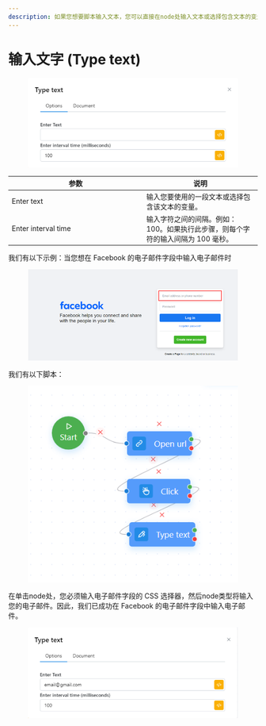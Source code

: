 ```yaml
---
description: 如果您想要脚本输入文本，您可以直接在node处输入文本或选择包含文本的变量
---
```


# 输入文字 (Type text)

<figure><img src="../../.gitbook/assets/image (135) (1).png" alt=""><figcaption></figcaption></figure>

<table><thead><tr><th width="258">参数</th><th>说明</th></tr></thead><tbody><tr><td>Enter text</td><td>输入您要使用的一段文本或选择包含该文本的变量。</td></tr><tr><td>Enter interval time</td><td>输入字符之间的间隔。例如：100。如果执行此步骤，则每个字符的输入间隔为 100 毫秒。</td></tr></tbody></table>

我们有以下示例：当您想在 Facebook 的电子邮件字段中输入电子邮件时

<figure><img src="../../.gitbook/assets/image (136) (1).png" alt=""><figcaption></figcaption></figure>

我们有以下脚本：

<figure><img src="../../.gitbook/assets/image (137) (1).png" alt=""><figcaption></figcaption></figure>

在单击node处，您必须输入电子邮件字段的 CSS 选择器，然后node类型将输入您的电子邮件。因此，我们已成功在 Facebook 的电子邮件字段中输入电子邮件。

<figure><img src="../../.gitbook/assets/image (138) (1).png" alt=""><figcaption></figcaption></figure>
